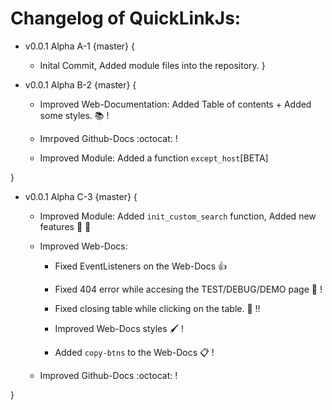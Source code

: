 # Changelog of QuickLinkJs:

- v0.0.1 Alpha A-1 {master} {
    - Inital Commit, Added module files into the repository.
}

- v0.0.1 Alpha B-2 {master} {
    - Improved Web-Documentation: Added Table of contents + Added some styles. :books: !

    - Imrpoved Github-Docs :octocat: !

    - Improved Module: Added a function `except_host`[BETA]
    
}

- v0.0.1 Alpha C-3 {master} {
    - Improved Module: Added `init_custom_search` function, Added new features :muscle: :rocket:

    - Improved Web-Docs:
        - Fixed EventListeners on the Web-Docs :+1: 

        - Fixed 404 error while accesing the TEST/DEBUG/DEMO page :toolbox: ! 

        - Fixed closing table while clicking on the table. :bug: !!

        - Improved Web-Docs styles :paintbrush: !

        - Added `copy-btns` to the Web-Docs :clipboard: !
    
    - Improved Github-Docs :octocat: !

}